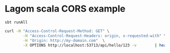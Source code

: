 # Lagom scala CORS example


`sbt runAll`



```bash
curl -H "Access-Control-Request-Method: GET" \
        -H "Access-Control-Request-Headers: origin, x-requested-with" \
        -H "Origin: http://my-domain.com"  \
        -X OPTIONS http://localhost:53713/api/hello/123 -v        | head -30
```